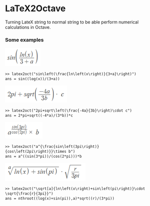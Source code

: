 # LaTeX2Octave

Turning LateX string to normal string to be able perform numerical calculations in Octave.

### Some examples

![eq1](https://github.com/squarematr1x/LaTeX2Octave/blob/master/equations/eq1.png?raw=true)

```
>> latex2oct("sin\left(\frac{ln\left(x\right)}{3+a}\right)")
ans = sin((log(x))/(3+a))
```

![eq2](https://github.com/squarematr1x/LaTeX2Octave/blob/master/equations/eq2.png?raw=true)

```
>> latex2oct("2pi+sqrt\left(\frac{-4a}{3b}\right)\cdot c")
ans = 2*pi+sqrt((-4*a)/(3*b))*c
```
![eq3](https://github.com/squarematr1x/LaTeX2Octave/blob/master/equations/eq3.png?raw=true)

```
>> latex2oct("a^{\frac{sin\left(3pi\right)}{cos\left(2pi\right)}}\times b")
ans = a^((sin(3*pi))/(cos(2*pi)))*b
```
![eq4](https://github.com/squarematr1x/LaTeX2Octave/blob/master/equations/eq4.png?raw=true)

```
>> latex2oct("\sqrt[a]{ln\left(x\right)+sin\left(pi\right)}\cdot \sqrt{\frac{r}{3pi}}")
ans = nthroot((log(x)+sin(pi)),a)*sqrt((r)/(3*pi))
```

